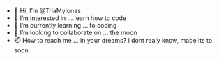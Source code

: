 - 👋 Hi, I’m @TriaMylonas
- 👀 I’m interested in ... learn how to code 
- 🌱 I’m currently learning ... to coding
- 💞️ I’m looking to collaborate on ... the moon
- 📫 How to reach me ... in your dreams? i dont realy know, mabe its to soon.

<!---
TriaMylonas/TriaMylonas is a ✨ special ✨ repository because its `README.md` (this file) appears on your GitHub profile.
You can click the Preview link to take a look at your changes.
--->
